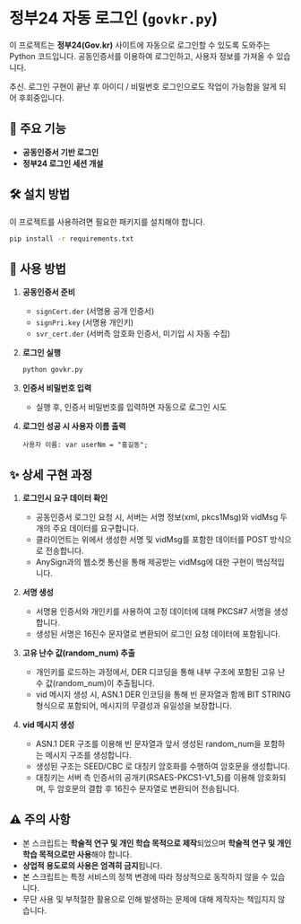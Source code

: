 # 정부24 자동 로그인 (`govkr.py`)

이 프로젝트는 **정부24(Gov.kr)** 사이트에 자동으로 로그인할 수 있도록 도와주는 Python 코드입니다. 공동인증서를 이용하여 로그인하고, 사용자 정보를 가져올 수 있습니다.

추신. 로그인 구현이 끝난 후 아이디 / 비밀번호 로그인으로도 작업이 가능함을 알게 되어 후회중입니다.

## 📌 주요 기능

- **공동인증서 기반 로그인**
- **정부24 로그인 세션 개설**

## 🛠️ 설치 방법

이 프로젝트를 사용하려면 필요한 패키지를 설치해야 합니다.

```bash
pip install -r requirements.txt
```

## 🚀 사용 방법

1. **공동인증서 준비**

   - `signCert.der` (서명용 공개 인증서)
   - `signPri.key` (서명용 개인키)
   - `svr_cert.der` (서버측 암호화 인증서, 미기입 시 자동 수집)

2. **로그인 실행**

   ```bash
   python govkr.py
   ```

3. **인증서 비밀번호 입력**

   - 실행 후, 인증서 비밀번호를 입력하면 자동으로 로그인 시도

4. **로그인 성공 시 사용자 이름 출력**

   ```text
   사용자 이름: var userNm = "홍길동";
   ```

## ✨ 상세 구현 과정

1. **로그인시 요구 데이터 확인**
   - 공동인증서 로그인 요청 시, 서버는 서명 정보(xml, pkcs1Msg)와 vidMsg 두 개의 주요 데이터를 요구합니다.
   - 클라이언트는 위에서 생성한 서명 및 vidMsg를 포함한 데이터를 POST 방식으로 전송합니다.
   - AnySign과의 웹소켓 통신을 통해 제공받는 vidMsg에 대한 구현이 핵심적입니다.

1. **서명 생성**
   - 서명용 인증서와 개인키를 사용하여 고정 데이터에 대해 PKCS#7 서명을 생성합니다.
   - 생성된 서명은 16진수 문자열로 변환되어 로그인 요청 데이터에 포함됩니다.

2. **고유 난수 값(random_num) 추출**
   - 개인키를 로드하는 과정에서, DER 디코딩을 통해 내부 구조에 포함된 고유 난수 값(random_num)이 추출됩니다.
   - vid 메시지 생성 시, ASN.1 DER 인코딩을 통해 빈 문자열과 함께 BIT STRING 형식으로 포함되어, 메시지의 무결성과 유일성을 보장합니다.

3. **vid 메시지 생성**
   - ASN.1 DER 구조를 이용해 빈 문자열과 앞서 생성된 random_num을 포함하는 메시지 구조를 생성합니다.
   - 생성된 구조는 SEED/CBC 로 대칭키 암호화를 수행하여 암호문을 생성합니다.
   - 대칭키는 서버 측 인증서의 공개키(RSAES-PKCS1-V1_5)를 이용해 암호화되며, 두 암호문의 결합 후 16진수 문자열로 변환되어 전송됩니다.

## ⚠️ 주의 사항

- 본 스크립트는 **학술적 연구 및 개인 학습 목적으로 제작**되었으며 **학술적 연구 및 개인 학습 목적으로만 사용**해야 합니다.
- **상업적 용도로의 사용은 엄격히 금지**됩니다.  
- 본 스크립트는 특정 서비스의 정책 변경에 따라 정상적으로 동작하지 않을 수 있습니다.
- 무단 사용 및 부적절한 활용으로 인해 발생하는 문제에 대해 제작자는 책임지지 않습니다.
